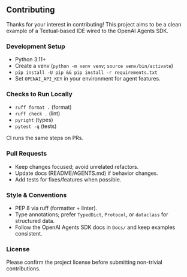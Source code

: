 ## Contributing

Thanks for your interest in contributing! This project aims to be a clean example of a Textual-based IDE wired to the OpenAI Agents SDK.

### Development Setup

- Python 3.11+
- Create a venv (`python -m venv venv`; `source venv/bin/activate`)
- `pip install -U pip && pip install -r requirements.txt`
- Set `OPENAI_API_KEY` in your environment for agent features.

### Checks to Run Locally

- `ruff format .` (format)
- `ruff check .` (lint)
- `pyright` (types)
- `pytest -q` (tests)

CI runs the same steps on PRs.

### Pull Requests

- Keep changes focused; avoid unrelated refactors.
- Update docs (README/AGENTS.md) if behavior changes.
- Add tests for fixes/features when possible.

### Style & Conventions

- PEP 8 via ruff (formatter + linter).
- Type annotations; prefer `TypedDict`, `Protocol`, or `dataclass` for structured data.
- Follow the OpenAI Agents SDK docs in `Docs/` and keep examples consistent.

### License

Please confirm the project license before submitting non-trivial contributions.

